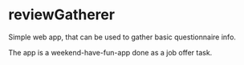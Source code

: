 # reviewGatherer
Simple web app, that can be used to gather basic questionnaire info.

The app is a weekend-have-fun-app done as a job offer task.
